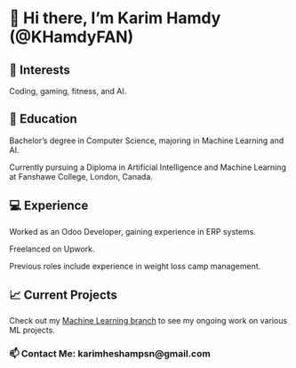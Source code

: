 <h1>👋 Hi there, I’m Karim Hamdy (@KHamdyFAN)</h1>


<h2>👀 Interests</h2>
Coding, gaming, fitness, and AI.


<h2>🌱 Education</h2>

Bachelor’s degree in Computer Science, majoring in Machine Learning and AI.

Currently pursuing a Diploma in Artificial Intelligence and Machine Learning at Fanshawe College, London, Canada.

<h2>💻 Experience</h2>

Worked as an Odoo Developer, gaining experience in ERP systems.

Freelanced on Upwork.

Previous roles include experience in weight loss camp management.

<h2>📈 Current Projects</h2>

Check out my [Machine Learning branch](https://github.com/KHamdyFAN/KHamdyFAN/tree/ML) to see my ongoing work on various ML projects.

<h3>📫 Contact Me: karimheshampsn@gmail.com</h3>
